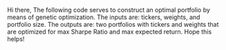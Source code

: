 Hi there,
The following code serves to construct an optimal portfolio by means of genetic optimization.
The inputs are: tickers, weights, and portfolio size.
The outputs are: two portfolios with tickers and weights that are optimized for max Sharpe Ratio and max expected return. 
Hope this helps!
